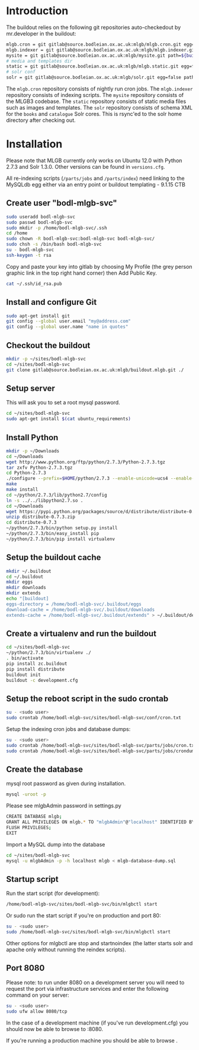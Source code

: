 Introduction
============

The buildout relies on the following git repositories auto-checkedout by mr.developer in the buildout:

```bash
mlgb.cron = git gitlab@source.bodleian.ox.ac.uk:mlgb/mlgb.cron.git egg=false
mlgb.indexer = git gitlab@source.bodleian.ox.ac.uk:mlgb/mlgb.indexer.git
mysite = git gitlab@source.bodleian.ox.ac.uk:mlgb/mysite.git path=${buildout:directory}
# media and templates dir 
static = git gitlab@source.bodleian.ox.ac.uk:mlgb/mlgb.static.git egg=false path=${buildout:directory}
# solr conf
solr = git gitlab@source.bodleian.ox.ac.uk:mlgb/solr.git egg=false path=${buildout:directory}
```

The ```mlgb.cron``` repository consists of nightly run cron jobs.
The ```mlgb.indexer``` repository consists of indexing scripts.
The ```mysite``` repository consists of the MLGB3 codebase.
The ```static``` repository consists of static media files such as images and templates.
The ```solr``` repository consists of schema XML for the ```books``` and ```catalogue``` Solr cores. This is rsync'ed to the solr home directory after checking out.

Installation
============

Please note that MLGB currently only works on Ubuntu 12.0 with Python 2.7.3 and Solr 1.3.0. Other versions can be found in ```versions.cfg```.

All re-indexing scripts (```/parts/jobs``` and ```/parts/index```) need linking to the MySQLdb egg either via an entry point or buildout templating - 9.1.15 CTB

Create user "bodl-mlgb-svc"
------------------
```bash
sudo useradd bodl-mlgb-svc
sudo passwd bodl-mlgb-svc
sudo mkdir -p /home/bodl-mlgb-svc/.ssh
cd /home
sudo chown -R bodl-mlgb-svc:bodl-mlgb-svc bodl-mlgb-svc/
sudo chsh -s /bin/bash bodl-mlgb-svc
su - bodl-mlgb-svc
ssh-keygen -t rsa
```
Copy and paste your key into gitlab by choosing My Profile (the grey person graphic link in the top right hand corner) then Add Public Key.

```bash
cat ~/.ssh/id_rsa.pub
```

Install and configure Git
-------------------------

```bash
sudo apt-get install git
git config --global user.email "my@address.com"
git config --global user.name "name in quotes"
```

Checkout the buildout
---------------------

```bash
mkdir -p ~/sites/bodl-mlgb-svc
cd ~/sites/bodl-mlgb-svc
git clone gitlab@source.bodleian.ox.ac.uk:mlgb/buildout.mlgb.git ./
```

Setup server
------------

This will ask you to set a root mysql password.

```bash
cd ~/sites/bodl-mlgb-svc
sudo apt-get install $(cat ubuntu_requirements)
```

Install Python
--------------

```bash
mkdir -p ~/Downloads
cd ~/Downloads
wget http://www.python.org/ftp/python/2.7.3/Python-2.7.3.tgz
tar zxfv Python-2.7.3.tgz
cd Python-2.7.3
./configure --prefix=$HOME/python/2.7.3 --enable-unicode=ucs4 --enable-shared LDFLAGS="-Wl,-rpath=/home/bodl-mlgb-svc/python/2.7.3/lib"
make
make install
cd ~/python/2.7.3/lib/python2.7/config
ln -s ../../libpython2.7.so .
cd ~/Downloads
wget https://pypi.python.org/packages/source/d/distribute/distribute-0.7.3.zip
unzip distribute-0.7.3.zip
cd distribute-0.7.3
~/python/2.7.3/bin/python setup.py install
~/python/2.7.3/bin/easy_install pip
~/python/2.7.3/bin/pip install virtualenv
```

Setup the buildout cache
------------------------

```bash
mkdir ~/.buildout
cd ~/.buildout
mkdir eggs
mkdir downloads
mkdir extends
echo "[buildout]
eggs-directory = /home/bodl-mlgb-svc/.buildout/eggs
download-cache = /home/bodl-mlgb-svc/.buildout/downloads
extends-cache = /home/bodl-mlgb-svc/.buildout/extends" > ~/.buildout/default.cfg
```

Create a virtualenv and run the buildout
----------------------------------------

```bash
cd ~/sites/bodl-mlgb-svc
~/python/2.7.3/bin/virtualenv ./
. bin/activate
pip install zc.buildout
pip install distribute
buildout init
buildout -c development.cfg
```

Setup the reboot script in the sudo crontab
-------------------------------------------

```bash
su - <sudo user>
sudo crontab /home/bodl-mlgb-svc/sites/bodl-mlgb-svc/conf/cron.txt
```

Setup the indexing cron jobs and database dumps:

```bash
su - <sudo user>
sudo crontab /home/bodl-mlgb-svc/sites/bodl-mlgb-svc/parts/jobs/cron.txt
sudo crontab /home/bodl-mlgb-svc/sites/bodl-mlgb-svc/parts/jobs/crondump.txt
```
Create the database
-------------------

mysql root password as given during installation.

```bash
mysql -uroot -p
```

Please see mlgbAdmin password in settings.py

```bash
CREATE DATABASE mlgb;
GRANT ALL PRIVILEGES ON mlgb.* TO "mlgbAdmin"@"localhost" IDENTIFIED BY "<password here>";
FLUSH PRIVILEGES;
EXIT
```

Import a MySQL dump into the database

```bash
cd ~/sites/bodl-mlgb-svc
mysql -u mlgbAdmin -p -h localhost mlgb < mlgb-database-dump.sql 
```


Startup script
--------------

Run the start script (for development):

```bash
/home/bodl-mlgb-svc/sites/bodl-mlgb-svc/bin/mlgbctl start 
```

Or sudo run the start script if you're on production and port 80:

```bash
su - <sudo user>
sudo /home/bodl-mlgb-svc/sites/bodl-mlgb-svc/bin/mlgbctl start 
```

Other options for mlgbctl are stop and startnoindex (the latter starts solr and apache only without running the reindex scripts).


Port 8080
---------

Please note: to run under 8080 on a development server you will need to request the port via infrastructure services and enter the following command on your server:

```bash
su - <sudo user>
sudo ufw allow 8080/tcp
```

In the case of a development machine (if you've run development.cfg) you should now be able to browse to <your url>:8080.

If you're running a production machine you should be able to browse <your url>.


